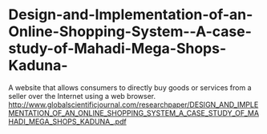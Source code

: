 # Design-and-Implementation-of-an-Online-Shopping-System--A-case-study-of-Mahadi-Mega-Shops-Kaduna-
A website that allows consumers to directly buy goods or services from a seller over the Internet using a web browser.
http://www.globalscientificjournal.com/researchpaper/DESIGN_AND_IMPLEMENTATION_OF_AN_ONLINE_SHOPPING_SYSTEM_A_CASE_STUDY_OF_MAHADI_MEGA_SHOPS_KADUNA_.pdf
